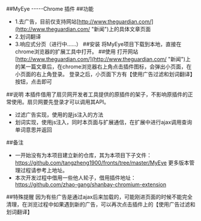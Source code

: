 ##MyEye    -----Chrome 插件
##功能
-	1.去广告，目前仅支持网站[http://www.theguardian.com/](http://www.theguardian.com/ "新闻")上的具体文章页面
-	2.划词翻译
-	3.响应式分页（进行中……）
##安装
将MyEye项目下载到本地，直接在chrome浏览器的扩展工具中打开。
##使用
打开网站[http://www.theguardian.com/](http://www.theguardian.com/ "新闻")上的某一篇文章后，在chrome浏览器右上角点击插件图标，会弹出小页面，在小页面的右上角登录。
登录之后，小页面下方有【使用广告过滤和划词翻译】按钮，点击即可

##说明
本插件借用了扇贝网开发者工具提供的原插件的架子，不影响原插件的正常使用。扇贝网要先登录才可以调用其API。
-   过滤广告实现，使用的是js注入的方法
-   划词实现，使用js注入，同时本页面与扩展通信，在扩展中进行ajax调用查询单词意思并返回


##备注
-   一开始没有为本项目建立新的仓库，其为本项目下子文件：https://github.com/tangzheng1900/fronts/tree/master/MyEye
更多版本管理过程请参考上地址。
-   本次开发过程中借用一些他人轮子，借用插件地址：https://github.com/zhao-gang/shanbay-chromium-extension

##特殊提醒
因为有些广告是通过ajax后来加载的，可能刚进页面的时候不能完全清理，在浏览过程中如果遇到新的广告，可以再次点击插件上的【使用广告过滤和划词翻译】


